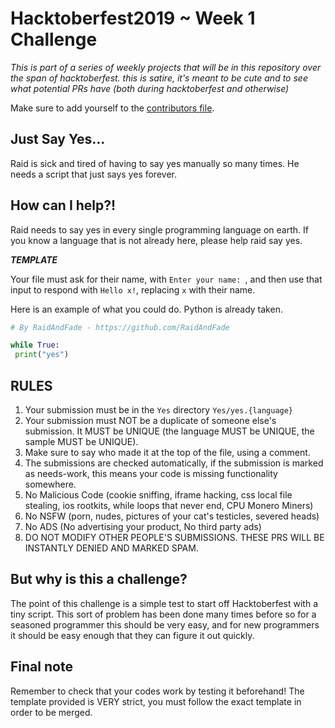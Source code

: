 # Hacktoberfest2019 ~ Week 1 Challenge

*This is part of a series of weekly projects that will be in this repository over the span of hacktoberfest.*
*this is satire, it's meant to be cute and to see what potential PRs have (both during hacktoberfest and otherwise)*


Make sure to add yourself to the [contributors file](https://github.com/RaidAndFade/Hacktoberfest2019/blob/master/contributors.md).

## Just Say Yes...

Raid is sick and tired of having to say yes manually so many times. He needs a script that just says yes forever. 

## How can I help?!

Raid needs to say yes in every single programming language on earth. If you know a language that is not already here, please help raid say yes.

***TEMPLATE***

Your file must ask for their name, with `Enter your name: `, and then use that input to respond with `Hello x!`, replacing `x` with their name.

Here is an example of what you could do. Python is already taken.

```python
# By RaidAndFade - https://github.com/RaidAndFade

while True:
 print("yes")
```

## RULES 

1. Your submission must be in the `Yes` directory `Yes/yes.{language}`
2. Your submission must NOT be a duplicate of someone else's submission. It MUST be UNIQUE (the language MUST be UNIQUE, the sample MUST be UNIQUE).
3. Make sure to say who made it at the top of the file, using a comment.
4. The submissions are checked automatically, if the submission is marked as needs-work, this means your code is missing functionality somewhere.
5. No Malicious Code (cookie sniffing, iframe hacking, css local file stealing, ios rootkits, while loops that never end, CPU Monero Miners)
6. No NSFW (porn, nudes, pictures of your cat's testicles, severed heads)
7. No ADS (No advertising your product, No third party ads)
8. DO NOT MODIFY OTHER PEOPLE'S SUBMISSIONS. THESE PRS WILL BE INSTANTLY DENIED AND MARKED SPAM.

## But why is this a challenge?

The point of this challenge is a simple test to start off Hacktoberfest with a tiny script. This sort of problem has been done many times before so for a seasoned programmer this should be very easy, and for new programmers it should be easy enough that they can figure it out quickly.

## Final note

Remember to check that your codes work by testing it beforehand! The template provided is VERY strict, you must follow the exact template in order to be merged.
